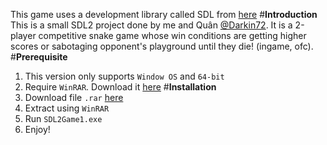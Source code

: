This game uses a development library called SDL from [here](https://github.com/libsdl-org/SDL/)
#**Introduction**
This is a small SDL2 project done by me and Quân [@Darkin72](https://github.com/Darkin72). It is a 2-player competitive snake game whose win conditions are getting higher scores or sabotaging opponent's playground until they die! (ingame, ofc).
#**Prerequisite**
1. This version only supports `Window OS` and `64-bit`
2. Require `WinRAR`.  Download it [here](https://www.win-rar.com/download.html?&L=0)
#**Installation**
1. Download file `.rar` [here](https://drive.google.com/file/d/1kByUezcMyE8_K2BO2rRx4nef4X7LIeFG/view?usp=sharing)
2. Extract using `WinRAR`
3. Run `SDL2Game1.exe`
4. Enjoy!

